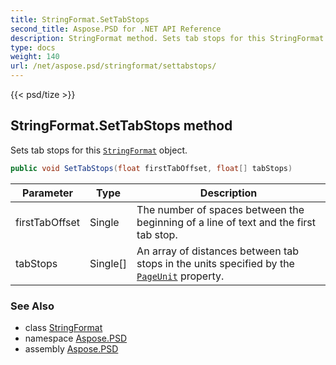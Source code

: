```yaml
---
title: StringFormat.SetTabStops
second_title: Aspose.PSD for .NET API Reference
description: StringFormat method. Sets tab stops for this StringFormat object
type: docs
weight: 140
url: /net/aspose.psd/stringformat/settabstops/
---
```

{{< psd/tize >}}
## StringFormat.SetTabStops method

Sets tab stops for this [`StringFormat`](../) object.

```csharp
public void SetTabStops(float firstTabOffset, float[] tabStops)
```

| Parameter | Type | Description |
| --- | --- | --- |
| firstTabOffset | Single | The number of spaces between the beginning of a line of text and the first tab stop. |
| tabStops | Single[] | An array of distances between tab stops in the units specified by the [`PageUnit`](../../graphics/pageunit/) property. |

### See Also

* class [StringFormat](../)
* namespace [Aspose.PSD](../../stringformat/)
* assembly [Aspose.PSD](../../../)



